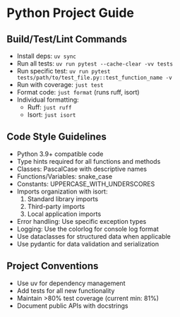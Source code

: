 # Python Project Guide

## Build/Test/Lint Commands
- Install deps: `uv sync`
- Run all tests: `uv run pytest --cache-clear -vv tests`
- Run specific test: `uv run pytest tests/path/to/test_file.py::test_function_name -v`
- Run with coverage: `just test`
- Format code: `just format` (runs ruff, isort)
- Individual formatting:
  - Ruff: `just ruff`
  - Isort: `just isort`

## Code Style Guidelines
- Python 3.9+ compatible code
- Type hints required for all functions and methods
- Classes: PascalCase with descriptive names
- Functions/Variables: snake_case
- Constants: UPPERCASE_WITH_UNDERSCORES
- Imports organization with isort:
  1. Standard library imports
  2. Third-party imports
  3. Local application imports
- Error handling: Use specific exception types
- Logging: Use the colorlog for console log format
- Use dataclasses for structured data when applicable
- Use pydantic for data validation and serialization

## Project Conventions
- Use uv for dependency management
- Add tests for all new functionality
- Maintain >80% test coverage (current min: 81%)
- Document public APIs with docstrings